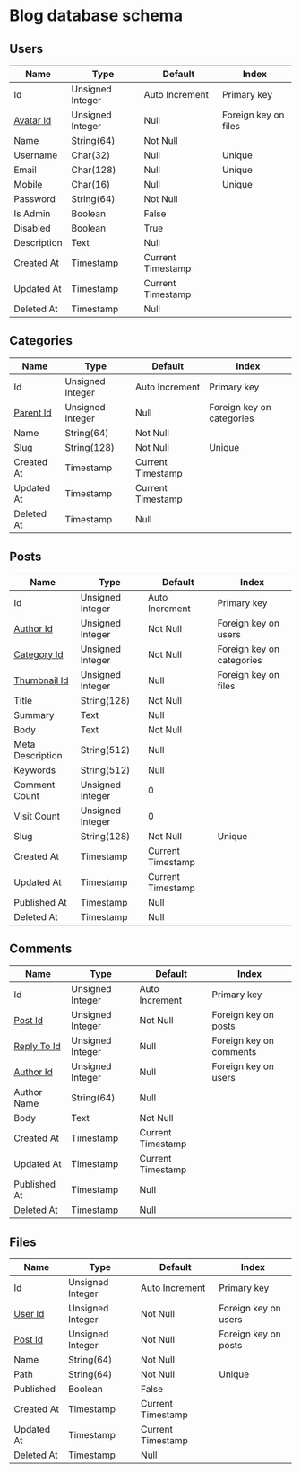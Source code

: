# Blog database schema

## Users
| Name                          | Type                    | Default             | Index                       |
| -------------                 |-------------            | -----               | -----                       |
| Id                            | Unsigned Integer        | Auto Increment      | Primary key                 |
| [Avatar Id](#files)           | Unsigned Integer        | Null                | Foreign key on files        |
| Name                          | String(64)              | Not Null            |                             |
| Username                      | Char(32)                | Null                | Unique                      |
| Email                         | Char(128)               | Null                | Unique                      |
| Mobile                        | Char(16)                | Null                | Unique                      |
| Password                      | String(64)              | Not Null            |                             |
| Is Admin                      | Boolean                 | False               |                             |
| Disabled                      | Boolean                 | True                |                             |
| Description                   | Text                    | Null                |                             |
| Created At                    | Timestamp               | Current Timestamp   |                             |
| Updated At                    | Timestamp               | Current Timestamp   |                             |
| Deleted At                    | Timestamp               | Null                |                             |


## Categories
| Name                          | Type                    | Default             | Index                       |
| -------------                 |-------------            | -----               | -----                       |
| Id                            | Unsigned Integer        | Auto Increment      | Primary key                 |
| [Parent Id](#Categories)      | Unsigned Integer        | Null                | Foreign key on categories   |
| Name                          | String(64)              | Not Null            |                             |
| Slug                          | String(128)             | Not Null            | Unique                      |
| Created At                    | Timestamp               | Current Timestamp   |                             |
| Updated At                    | Timestamp               | Current Timestamp   |                             |
| Deleted At                    | Timestamp               | Null                |                             |

## Posts
| Name                          | Type                    | Default             | Index                       |
| -------------                 |-------------            | -----               | -----                       |
| Id                            | Unsigned Integer        | Auto Increment      | Primary key                 |
| [Author Id](#users)           | Unsigned Integer        | Not Null            | Foreign key on users        |
| [Category Id](#categories)    | Unsigned Integer        | Not Null            | Foreign key on categories   |
| [Thumbnail Id](#files)        | Unsigned Integer        | Null                | Foreign key on files        |
| Title                         | String(128)             | Not Null            |                             |
| Summary                       | Text                    | Null                |                             |
| Body                          | Text                    | Not Null            |                             |
| Meta Description              | String(512)             | Null                |                             |
| Keywords                      | String(512)             | Null                |                             |
| Comment Count                 | Unsigned Integer        | 0                   |                             |
| Visit Count                   | Unsigned Integer        | 0                   |                             |
| Slug                          | String(128)             | Not Null            | Unique                      |
| Created At                    | Timestamp               | Current Timestamp   |                             |
| Updated At                    | Timestamp               | Current Timestamp   |                             |
| Published At                  | Timestamp               | Null                |                             |
| Deleted At                    | Timestamp               | Null                |                             |

## Comments
| Name                          | Type                    | Default             | Index                       |
| -------------                 |-------------            | -----               | -----                       |
| Id                            | Unsigned Integer        | Auto Increment      | Primary key                 |
| [Post Id](#posts)             | Unsigned Integer        | Not Null            | Foreign key on posts        |
| [Reply To Id](#comments)      | Unsigned Integer        | Null                | Foreign key on comments     |
| [Author Id](#users)           | Unsigned Integer        | Null                | Foreign key on users        |
| Author Name                   | String(64)              | Null                |                             |
| Body                          | Text                    | Not Null            |                             |
| Created At                    | Timestamp               | Current Timestamp   |                             |
| Updated At                    | Timestamp               | Current Timestamp   |                             |
| Published At                  | Timestamp               | Null                |                             |
| Deleted At                    | Timestamp               | Null                |                             |

## Files
| Name                          | Type                    | Default             | Index                       |
| -------------                 |-------------            | -----               | -----                       |
| Id                            | Unsigned Integer        | Auto Increment      | Primary key                 |
| [User Id](#users)             | Unsigned Integer        | Not Null            | Foreign key on users        |
| [Post Id](#posts)             | Unsigned Integer        | Not Null            | Foreign key on posts        |
| Name                          | String(64)              | Not Null            |                             |
| Path                          | String(64)              | Not Null            | Unique                      |
| Published                     | Boolean                 | False               |                             |
| Created At                    | Timestamp               | Current Timestamp   |                             |
| Updated At                    | Timestamp               | Current Timestamp   |                             |
| Deleted At                    | Timestamp               | Null                |                             |

